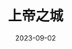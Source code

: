 ---
layout: page
title: 上帝之城
description: >
  非常的震撼。
category: 电影
img: assets/img/movie/2023/shang_di_zhi_cheng.webp
star: 5
date: 2023-09-02
---